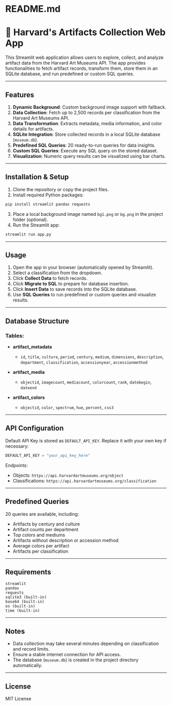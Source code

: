 # README.md

# 🎨 Harvard's Artifacts Collection Web App

This Streamlit web application allows users to explore, collect, and analyze artifact data from the Harvard Art Museums API. The app provides functionalities to fetch artifact records, transform them, store them in an SQLite database, and run predefined or custom SQL queries.

---

## Features

1. **Dynamic Background**: Custom background image support with fallback.
2. **Data Collection**: Fetch up to 2,500 records per classification from the Harvard Art Museums API.
3. **Data Transformation**: Extracts metadata, media information, and color details for artifacts.
4. **SQLite Integration**: Store collected records in a local SQLite database (`museum.db`).
5. **Predefined SQL Queries**: 20 ready-to-run queries for data insights.
6. **Custom SQL Queries**: Execute any SQL query on the stored dataset.
7. **Visualization**: Numeric query results can be visualized using bar charts.

---

## Installation & Setup

1. Clone the repository or copy the project files.
2. Install required Python packages:

```bash
pip install streamlit pandas requests
```

3. Place a local background image named `bg1.png` or `bg.png` in the project folder (optional).
4. Run the Streamlit app:

```bash
streamlit run app.py
```

---

## Usage

1. Open the app in your browser (automatically opened by Streamlit).
2. Select a classification from the dropdown.
3. Click **Collect Data** to fetch records.
4. Click **Migrate to SQL** to prepare for database insertion.
5. Click **Insert Data** to save records into the SQLite database.
6. Use **SQL Queries** to run predefined or custom queries and visualize results.

---

## Database Structure

### Tables:

- **artifact_metadata**
  - `id`, `title`, `culture`, `period`, `century`, `medium`, `dimensions`, `description`, `department`, `classification`, `accessionyear`, `accessionmethod`

- **artifact_media**
  - `objectid`, `imagecount`, `mediacount`, `colorcount`, `rank`, `datebegin`, `dateend`

- **artifact_colors**
  - `objectid`, `color`, `spectrum`, `hue`, `percent`, `css3`

---

## API Configuration

Default API Key is stored as `DEFAULT_API_KEY`. Replace it with your own key if necessary:

```python
DEFAULT_API_KEY = "your_api_key_here"
```

Endpoints:
- Objects: `https://api.harvardartmuseums.org/object`
- Classifications: `https://api.harvardartmuseums.org/classification`

---

## Predefined Queries

20 queries are available, including:
- Artifacts by century and culture
- Artifact counts per department
- Top colors and mediums
- Artifacts without description or accession method
- Average colors per artifact
- Artifacts per classification

---

## Requirements

```text
streamlit
pandas
requests
sqlite3 (built-in)
base64 (built-in)
os (built-in)
time (built-in)
```

---

## Notes

- Data collection may take several minutes depending on classification and record limits.
- Ensure a stable internet connection for API access.
- The database (`museum.db`) is created in the project directory automatically.

---

## License

MIT License

